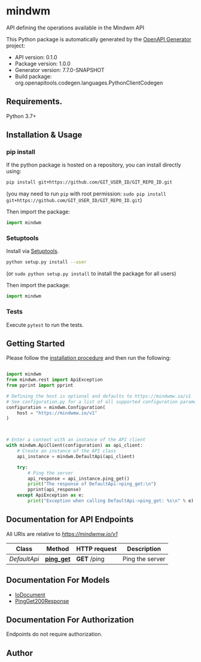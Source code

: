 # mindwm
API defining the operations available in the Mindwm API

This Python package is automatically generated by the [OpenAPI Generator](https://openapi-generator.tech) project:

- API version: 0.1.0
- Package version: 1.0.0
- Generator version: 7.7.0-SNAPSHOT
- Build package: org.openapitools.codegen.languages.PythonClientCodegen

## Requirements.

Python 3.7+

## Installation & Usage
### pip install

If the python package is hosted on a repository, you can install directly using:

```sh
pip install git+https://github.com/GIT_USER_ID/GIT_REPO_ID.git
```
(you may need to run `pip` with root permission: `sudo pip install git+https://github.com/GIT_USER_ID/GIT_REPO_ID.git`)

Then import the package:
```python
import mindwm
```

### Setuptools

Install via [Setuptools](http://pypi.python.org/pypi/setuptools).

```sh
python setup.py install --user
```
(or `sudo python setup.py install` to install the package for all users)

Then import the package:
```python
import mindwm
```

### Tests

Execute `pytest` to run the tests.

## Getting Started

Please follow the [installation procedure](#installation--usage) and then run the following:

```python

import mindwm
from mindwm.rest import ApiException
from pprint import pprint

# Defining the host is optional and defaults to https://mindwmw.io/v1
# See configuration.py for a list of all supported configuration parameters.
configuration = mindwm.Configuration(
    host = "https://mindwmw.io/v1"
)



# Enter a context with an instance of the API client
with mindwm.ApiClient(configuration) as api_client:
    # Create an instance of the API class
    api_instance = mindwm.DefaultApi(api_client)

    try:
        # Ping the server
        api_response = api_instance.ping_get()
        print("The response of DefaultApi->ping_get:\n")
        pprint(api_response)
    except ApiException as e:
        print("Exception when calling DefaultApi->ping_get: %s\n" % e)

```

## Documentation for API Endpoints

All URIs are relative to *https://mindwmw.io/v1*

Class | Method | HTTP request | Description
------------ | ------------- | ------------- | -------------
*DefaultApi* | [**ping_get**](docs/DefaultApi.md#ping_get) | **GET** /ping | Ping the server


## Documentation For Models

 - [IoDocument](docs/IoDocument.md)
 - [PingGet200Response](docs/PingGet200Response.md)


<a id="documentation-for-authorization"></a>
## Documentation For Authorization

Endpoints do not require authorization.


## Author




